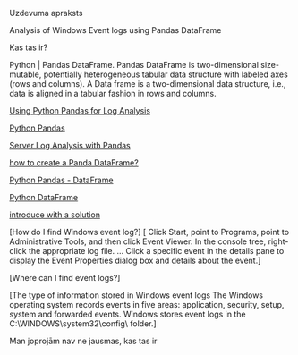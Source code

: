 Uzdevuma apraksts 

Analysis of Windows Event logs using Pandas DataFrame

Kas tas ir? 

Python | Pandas DataFrame. Pandas DataFrame is two-dimensional size-mutable, potentially heterogeneous tabular data structure with labeled axes (rows and columns). A Data frame is a two-dimensional data structure, i.e., data is aligned in a tabular fashion in rows and columns. 

[Using Python Pandas for Log Analysis](https://dzone.com/articles/using-python-pandas-for-log-analysis)

[Python Pandas](https://stackoverflow.com/questions/40305122/log-file-to-pandas-dataframe)

[Server Log Analysis with Pandas](https://www.youtube.com/watch?v=MbflVr-MBm0) 

[how to create a Panda DataFrame?](https://realpython.com/pandas-dataframe/#creating-a-pandas-dataframe) 

[Python Pandas - DataFrame](https://www.tutorialspoint.com/python_pandas/python_pandas_dataframe.htm)

[Python DataFrame](https://media.geeksforgeeks.org/wp-content/uploads/finallpandas.png)

[introduce with a solution](https://docs.microsoft.com/en-us/azure/azure-monitor/platform/data-sources-windows-events) 

[How do I find Windows event log?]
[    Click Start, point to Programs, point to Administrative Tools, and then click Event Viewer.
    In the console tree, right-click the appropriate log file. ...
    Click a specific event in the details pane to display the Event Properties dialog box and details about the event.] 
    
[Where can I find event logs?]

[The type of information stored in Windows event logs
The Windows operating system records events in five areas: application, security, setup, system and forwarded events. Windows stores event logs in the C:\WINDOWS\system32\config\ folder.]

Man joprojām nav ne jausmas, kas tas ir 

